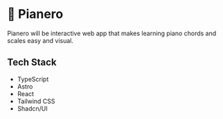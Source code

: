 # 🎹 Pianero

Pianero will be interactive web app that makes learning piano chords and scales easy and visual. 

## Tech Stack

- TypeScript
- Astro
- React
- Tailwind CSS
- Shadcn/UI
